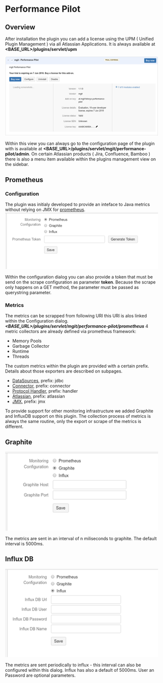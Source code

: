 # Performance Pilot


## Overview
After installation the plugin you can add a license using the UPM ( Unified Plugin Management ) via all Atlassian Applications. It is always available at **<BASE_URL>/plugins/servlet/upm**

<img src="upm-plugin.png" style="width:500px;" alt="UPM Plugin Overview"/>

Within this view you can always go to the configuration page of the plugin with is available at 
**<BASE_URL>/plugins/servlet/mgit/performance-pilot/admin**. On certain Atlassian products ( Jira, Confluence, Bamboo ) there is also a menu item available within the plugins management view on the sidebar.


## Prometheus
### Configuration
The plugin was initialy developed to provide an inteface to Java metrics without relying on JMX for [prometheus](https://https://prometheus.io).
 <img src="config-prometheus.png" style="width:500px;" alt="Prometheus Configuration Dialog"/>

Within the configuration dialog you can also provide a token that must be send on the scrape configuration as parameter **token**. Because the scrape only happens on a GET method, the parameter must be passed as querystring parameter.

### Metrics
The metrics can be scrapped from following URI this URI is alos linked within the Configuration dialog.
***<BASE_URL>/plugins/servlet/mgit/performance-pilot/prometheus***
4 metric collectors are already defined via prometheus framework:
 * Memory Pools
 * Garbage Collector
 * Runtime
 * Threads

The custom metrics within the plugin are provided with a certain prefix. Details about those exporters are described on subpages.
 * [DataSources](DataSourcesExports.md), prefix: jdbc
 * [Connector](ConnectorExports.md), prefix: connector
 * [Protocol Handler](ProtocolHandlerExports.md), prefix: handler
 * [Atlassian](AtlassianExports.md), prefix: atlassian
 * [JMX](JMXExports.md), prefix: jmx

To provide support for other monitoring infrastructure we added Graphite and InfluxDB support on this plugin. The collection process of metrics is always the same routine, only the export or scrape of the metrics is different.

## Graphite

<img src="config-graphite.png" style="width:500px;" alt="Graphite Configuration Dialog"/>

The metrics are sent in an interval of n miliseconds to graphite.
The default interval is 5000ms.


## Influx DB
<img src="config-influxdb.png" style="width:500px;" alt="InfluxDB Configuration Dialog"/>

The metrics are sent periodically to influx - this interval can also be configured within this dialog.
Influx has also a default of 5000ms. User an Password are optional parameters.
